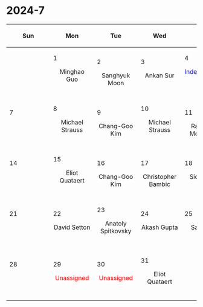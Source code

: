 # 2024-7

|<div style='max-width:100px;width:100px'><p>Sun</p></div>|<div style='max-width:100px;width:100px'><p>Mon</p></div>|<div style='max-width:100px;width:100px'><p>Tue</p></div>|<div style='max-width:100px;width:100px'><p>Wed</p></div>|<div style='max-width:100px;width:100px'><p>Thu</p></div>|<div style='max-width:100px;width:100px'><p>Fri</p></div>|<div style='max-width:100px;width:100px'><p>Sat</p></div>|
|:-:|:-:|:-:|:-:|:-:|:-:|:-:|
|<p><br/><br/></p> |<p align='left'>1</p><p>Minghao Guo<br/><br/></p>|<p align='left'>2</p><p>Sanghyuk<br/> Moon</p>|<p align='left'>3</p><p>Ankan Sur<br/><br/></p>|<p align='left'>4</p><p><span style='color:blue'>Independence Day</span><br/><br/></p>|<p align='left'>5</p><p>Charlotte<br/> Ward</p>|<p align='left'>6</p><p><br/><br/></p>|
|<p align='left'>7</p><p><br/><br/></p>|<p align='left'>8</p><p>Michael Strauss<br/><br/></p>|<p align='left'>9</p><p>Chang-Goo<br/> Kim</p>|<p align='left'>10</p><p>Michael Strauss<br/><br/></p>|<p align='left'>11</p><p>Rajsekhar<br/> Mohapatra</p>|<p align='left'>12</p><p>David Setton<br/><br/></p>|<p align='left'>13</p><p><br/><br/></p>|
|<p align='left'>14</p><p><br/><br/></p>|<p align='left'>15</p><p>Eliot Quataert<br/><br/></p>|<p align='left'>16</p><p>Chang-Goo<br/> Kim</p>|<p align='left'>17</p><p>Christopher<br/> Bambic</p>|<p align='left'>18</p><p>Siddhartha<br/> Gupta</p>|<p align='left'>19</p><p>Christian<br/> Jespersen</p>|<p align='left'>20</p><p><br/><br/></p>|
|<p align='left'>21</p><p><br/><br/></p>|<p align='left'>22</p><p>David Setton<br/><br/></p>|<p align='left'>23</p><p>Anatoly Spitkovsky<br/><br/></p>|<p align='left'>24</p><p>Akash Gupta<br/><br/></p>|<p align='left'>25</p><p>Sanghyuk<br/> Moon</p>|<p align='left'>26</p><p>Ankan Sur<br/><br/></p>|<p align='left'>27</p><p><br/><br/></p>|
|<p align='left'>28</p><p><br/><br/></p>|<p align='left'>29</p><p><span style='color:red'>Unassigned</span><br/><br/></p>|<p align='left'>30</p><p><span style='color:red'>Unassigned</span><br/><br/></p>|<p align='left'>31</p><p>Eliot Quataert<br/><br/></p>|<p><br/><br/></p> |<p><br/><br/></p> |<p><br/><br/></p> |
